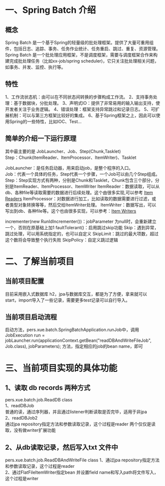 # 一、Spring Batch 介绍
## 概念
Spring Batch 是一个基于Spring的轻量级的批处理框架。提供了大量可重用组件，包括日志、追踪、事务、任务作业统计、任务重启、跳过、重复、资源管理。  
Spring Batch 是一个批处理应用框架，不是调度框架，需要与调度框架合作来构建完成批处理任务（比如xx-job/spring scheduler)，它只关注批处理相关问题，如事务、并发、监控、执行等。
## 特性
1、工作流状态机：由可以在不同状态间转换的步骤构成工作流。
2、支持事务处理：基于数据块，分批处理。
3、声明式IO：提供了非常易用的输入输出支持，使开发者关注于业务逻辑。
4、错误处理：框架支持异常跳过和记录日志。
5、可扩展机制：可以与第三方框架比较好的集成。
6、基于Spring框架之上，因此可以使用Spring的一些特性，比如IOC、Test...

## 简单的介绍一下运行原理
其中最主要的是 JobLauncher、Job、Step(Chunk,Tasklet)  
Step：Chunk(ItemReader、ItemProcessor、ItemWriter)、Tasklet  

JobLauncher：是任务启动器，用来启动job，是整个程序的入口。  
Job：代表一个具体的任务，Step代表一个步骤，一个Job可以由几个Step组成。  
Step：Step实现方式有两种，分别是Chunk和Tasklet，Chunk包含三个部分，分别是ItemReader、ItemProcessor、ItemWriter
ItemReader：数据读取，可以从db、各种file等读取需要的数据进行后续处理。这个由很多实现,可以参考 [Item Readers](https://docs.spring.io/spring-batch/docs/4.3.x/reference/html/appendix.html#listOfReadersAndWriters)
ItemProcessor：对数据进行加工，比如读取的数据需要进行过滤，或者类型对象转换等等，然后交给ItemWriter处理。
ItemWriter：数据写出，可以写出到db、各种file等。这个也由很多实现，可以参考：[Item Writers](https://docs.spring.io/spring-batch/docs/4.3.x/reference/html/appendix.html#itemWritersAppendix)

incrementer(new RunIdIncrementer())：jobParameter 为null时，会重新建立一个，否则在原基础上加1
faultTolerant()：启用跳过skip功能
Skip：遇到异常，跳过处理，可以用系统指定的，也可以自定义
SkipLimit：跳过的最大项数，超过这个数将会导致整个执行失败
SkipPolicy：自定义跳过逻辑

# 二、了解当前项目
## 当前项目配置
目前采用嵌入式数据库 h2，jpa与数据库交互，都是为了方便，拿来就可以start，import导入了一些记录，需要更多test记录可以自行导入。

## 当前项目启动流程
启动方法，pers.xue.batch.SpringBatchApplication.runJob中，调用
JobExecution run = jobLauncher.run(applicationContext.getBean("readDBAndWriteFileJob", Job.class), jobParameters);
方法，指定相应的job的bean name，即可

# 三、当前项目实现的具体功能
## 1、读取 db records 两种方式
pers.xue.batch.job.ReadDB class  
1、readDBJob  
普通的读，通过序列器，并且通过listener判断读取是否完毕，适用于非jpa  
2、readDBJob2  
通过jpa repository指定方法和参数读取记录，这个过程是reader
两个仅仅是读取，没有做writer扩展功能  

## 2、从db读取记录，然后写入txt 文件中
pers.xue.batch.job.ReadDBAndWriteFile class
1、通过jpa repository指定方法和参数读取记录，这个过程是reader  
2、通过FlatFileItemWriter指定bean 并设置field name和写入path将文件写入，这个过程是writer  